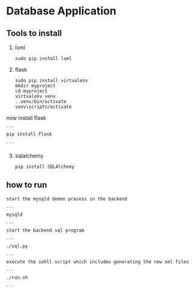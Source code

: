 Database Application
=======================

## Tools to install 
1. lxml
    ``` 
    sudo pip install lxml

    ```
2. flask
    ```
    sudo pip install virtualenv
    mkdir myproject
    cd myproject
    virtualenv venv
    . venv/bin/activate
    venv\scripts/activate

    ```

  now install flask

    ```
    pip install Flask

    ```

3. sqlalchemy

    ```
    pip install SQLAlchemy

    ```
## how to run

    start the mysqld demon process in the backend

    ```
    mysqld

    ```
    start the backend sql program

    ```
    ./sql.py

    ```
    execute the sehll script which includes generating the new xml files 

    ```
    ./run.sh

    ```


